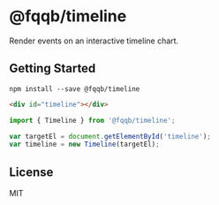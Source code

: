 # @fqqb/timeline

Render events on an interactive timeline chart.


## Getting Started

```shell
npm install --save @fqqb/timeline
```

```html
<div id="timeline"></div>
```

```js
import { Timeline } from '@fqqb/timeline';

var targetEl = document.getElementById('timeline');
var timeline = new Timeline(targetEl);
```


## License

MIT
